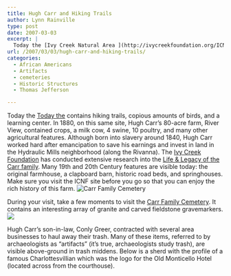 ```yaml
---
title: Hugh Carr and Hiking Trails
author: Lynn Rainville
type: post
date: 2007-03-03
excerpt: |
  Today the [Ivy Creek Natural Area ](http://ivycreekfoundation.org/ICNA.html)contains hiking trails, copious amounts of birds, and a learning center. In 1880 Hugh Carr's 80-acre farm, River View, contained crops, a milk cow, 4 swine, 10 poultry, and many other agricultural features.
url: /2007/03/03/hugh-carr-and-hiking-trails/
categories:
  - African Americans
  - Artifacts
  - cemeteries
  - Historic Structures
  - Thomas Jefferson

---
```

Today the [Today the][1] contains hiking trails, copious amounts of birds, and a learning center. In 1880, on this same site, Hugh Carr&#8217;s 80-acre farm, River View, contained crops, a milk cow, 4 swine, 10 poultry, and many other agricultural features. Although born into slavery around 1840, Hugh Carr worked hard after emancipation to save his earnings and invest in land in the Hydraulic Mills neighborhood (along the Rivanna). The [Ivy Creek Foundation][2] has conducted extensive research into the [Life & Legacy of the Carr family][3]. Many 19th and 20th Century features are visible today: the original farmhouse, a clapboard barn, historic road beds, and springhouses. Make sure you visit the ICNF site before you go so that you can enjoy the rich history of this farm. ![Carr Family Cemetery][4]
  
During your visit, take a few moments to visit the [Carr Family Cemetery](http://www.virginia.edu/woodson/projects/aacaac/db/cemetery/details/CRR/). It contains an interesting array of granite and carved fieldstone gravemarkers.![][5]

Hugh Carr&#8217;s son-in-law, Conly Greer, contracted with several area businesses to haul away their trash. Many of these items, referred to by archaeologists as &#8220;artifacts&#8221; (it&#8217;s true, archaeologists study trash), are visible above-ground in trash middens. Below is a sherd with the profile of a famous Charlottesvillian which was the logo for the Old Monticello Hotel (located across from the courthouse).

 [1]: http://ivycreekfoundation.org/ICNA.html
 [2]: http://ivycreekfoundation.org/home.html
 [3]: http://ivycreekfoundation.org/FamilyHistory.html
 [4]: http://www.locohistory.org/blog/wp-content/uploads/2007/03/carrcem.jpg
 [5]: http://www.locohistory.org/blog/wp-content/uploads/2007/03/monticellohotelsherd.jpg
